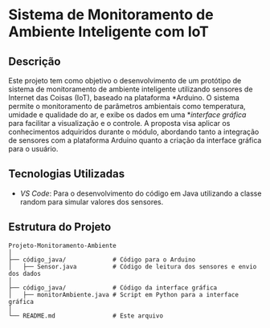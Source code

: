 # Sistema de Monitoramento de Ambiente Inteligente com IoT

## Descrição

Este projeto tem como objetivo o desenvolvimento de um protótipo de sistema de monitoramento de ambiente inteligente utilizando sensores de Internet das Coisas (IoT), baseado na plataforma *Arduino. O sistema permite o monitoramento de parâmetros ambientais como temperatura, umidade e qualidade do ar, e exibe os dados em uma **interface gráfica* para facilitar a visualização e o controle. A proposta visa aplicar os conhecimentos adquiridos durante o módulo, abordando tanto a integração de sensores com a plataforma Arduino quanto a criação da interface gráfica para o usuário.

## Tecnologias Utilizadas

- *VS Code*: Para o desenvolvimento do código em Java utilizando a classe random para simular valores dos sensores.

## Estrutura do Projeto

```plaintext
Projeto-Monitoramento-Ambiente
│
├── código_java/             # Código para o Arduino
│   ├── Sensor.java          # Código de leitura dos sensores e envio dos dados
│
├── código_java/             # Código da interface gráfica
│   ├── monitorAmbiente.java # Script em Python para a interface gráfica
│
└── README.md                # Este arquivo
